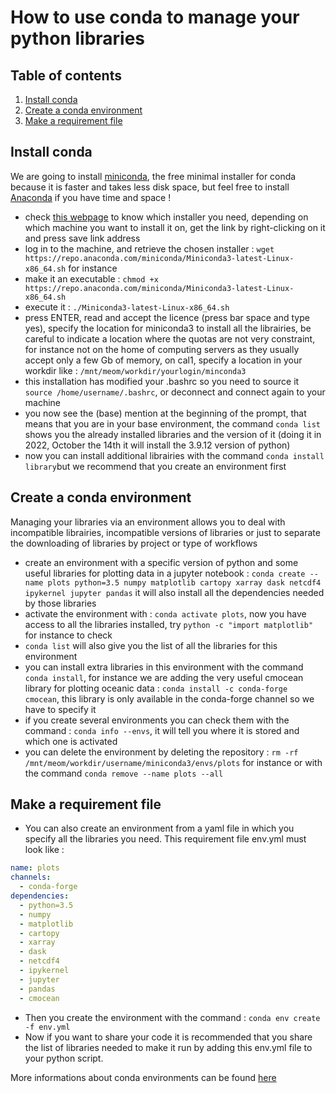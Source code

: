 # How to use conda to manage your python libraries

## Table of contents

1. [Install conda](#install-conda)
2. [Create a conda environment](#create-a-conda-environment)
3. [Make a requirement file](#make-a-requirement-file)

## Install conda

We are going to install [miniconda](https://docs.conda.io/en/latest/miniconda.html), the free minimal installer for conda because it is faster and takes less disk space, but feel free to install [Anaconda](https://www.anaconda.com/) if you have time and space !

 - check [this webpage](https://docs.conda.io/en/latest/miniconda.html) to know which installer you need, depending on which machine you want to install it on, get the link by right-clicking on it and press save link address
 - log in to the machine, and retrieve the chosen installer : ```wget https://repo.anaconda.com/miniconda/Miniconda3-latest-Linux-x86_64.sh```  for instance
 -  make it an executable : ```chmod +x https://repo.anaconda.com/miniconda/Miniconda3-latest-Linux-x86_64.sh```
 -  execute it : ```./Miniconda3-latest-Linux-x86_64.sh```
 -  press ENTER, read and accept the licence (press bar space and type yes), specify the location for miniconda3 to install all the librairies, be careful to indicate a location where the quotas are not very constraint, for instance not on the home of computing servers as they usually accept only a few Gb of memory, on cal1, specify a location in your workdir like : ```/mnt/meom/workdir/yourlogin/minconda3```
 -  this installation has modified your .bashrc so you need to source it ```source /home/username/.bashrc```, or deconnect and connect again to your machine
 -  you now see the (base) mention at the beginning of the prompt, that means that you are in your base environment, the command ```conda list``` shows you the already installed libraries and the version of it (doing it in 2022, October the 14th it will install the 3.9.12 version of python)
 -  now you can install additional librairies with the command ```conda install library```but we recommend that you create an environment first

## Create a conda environment

Managing your libraries via an environment allows you to deal with incompatible librairies, incompatible versions of libraries or just to separate the downloading of libraries by project or type of workflows

  - create an environment with a specific version of python and some useful libraries for plotting data in a jupyter notebook : ```conda create --name plots python=3.5 numpy matplotlib cartopy xarray dask netcdf4 ipykernel jupyter pandas``` it will also install all the dependencies needed by those libraries
  - activate the environment with : ```conda activate plots```, now you have access to all the libraries installed, try ```python -c "import matplotlib"``` for instance to check
  - ```conda list``` will also give you the list of all the libraries for this environment
  - you can install extra libraries in this environment with the command ```conda install```, for instance we are adding the very useful cmocean library for plotting oceanic data : ```conda install -c conda-forge cmocean```, this library is only available in the conda-forge channel so we have to specify it
  - if you create several environments you can check them with the command : ```conda info --envs```, it will tell you where it is stored and which one is activated 
  - you can delete the environment by deleting the repository : ```rm -rf /mnt/meom/workdir/username/miniconda3/envs/plots``` for instance or with the command ```conda remove --name plots --all```

## Make a requirement file

- You can also create an environment from a yaml file in which you specify all the libraries you need. This requirement file env.yml must look like :

```yaml
name: plots
channels:
  - conda-forge
dependencies:
  - python=3.5
  - numpy 
  - matplotlib 
  - cartopy 
  - xarray
  - dask
  - netcdf4
  - ipykernel
  - jupyter
  - pandas
  - cmocean
```

- Then you create the environment with the command : ```conda env create -f env.yml```
- Now if you want to share your code it is recommended that you share the list of libraries needed to make it run by adding this env.yml file to your python script.

More informations about conda environments can be found [here](https://conda.io/projects/conda/en/latest/user-guide/tasks/manage-environments.html#)


